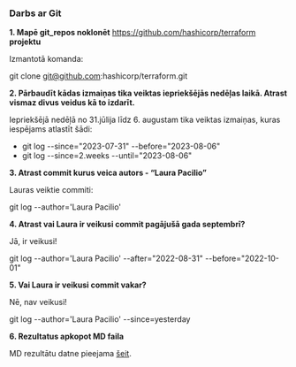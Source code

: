 ### Darbs ar Git

**1. Mapē git_repos noklonēt**  https://github.com/hashicorp/terraform **projektu**

Izmantotā komanda: 

git clone git@github.com:hashicorp/terraform.git

**2. Pārbaudīt kādas izmaiņas tika veiktas iepriekšējās nedēļas laikā. Atrast vismaz divus veidus kā to izdarīt.**

Iepriekšējā nedēļā no 31.jūlija līdz 6. augustam tika veiktas izmaiņas, kuras iespējams atlastīt šādi: 
* git log --since="2023-07-31" --before="2023-08-06" 
* git log --since=2.weeks --until="2023-08-06"

**3. Atrast commit kurus veica autors  - “Laura Pacilio”**

Lauras veiktie commiti:

git log --author='Laura Pacilio'

**4. Atrast vai Laura ir veikusi commit pagājušā gada septembrī?**

Jā, ir veikusi!

git log --author='Laura Pacilio' --after="2022-08-31" --before="2022-10-01"

**5. Vai Laura ir veikusi commit vakar?** 

Nē, nav veikusi!

git log --author='Laura Pacilio' --since=yesterday

**6. Rezultatus apkopot MD faila** 

MD rezultātu datne pieejama [šeit](https://github.com/ilze1/ilzes_repo/tree/main/01_Markdown). 

